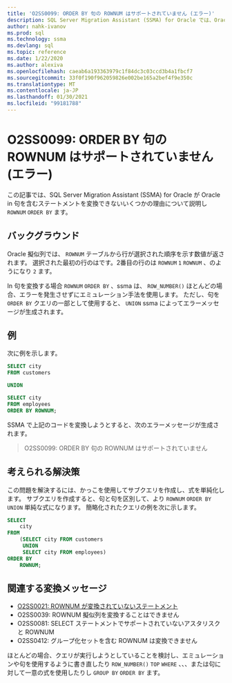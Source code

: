 ```yaml
---
title: 'O2SS0099: ORDER BY 句の ROWNUM はサポートされていません (エラー)'
description: SQL Server Migration Assistant (SSMA) for Oracle では、Oracle ROWNUM を含むステートメントを ORDER BY 句で変換できないいくつかの理由について説明します。
author: nahk-ivanov
ms.prod: sql
ms.technology: ssma
ms.devlang: sql
ms.topic: reference
ms.date: 1/22/2020
ms.author: alexiva
ms.openlocfilehash: caeab6a193363979c1f84dc3c03ccd3b4a1fbcf7
ms.sourcegitcommit: 33f0f190f962059826e002be165a2bef4f9e350c
ms.translationtype: MT
ms.contentlocale: ja-JP
ms.lasthandoff: 01/30/2021
ms.locfileid: "99181788"
---
```

# <a name="o2ss0099-rownum-in-order-by-clause-is-not-supported-error"></a>O2SS0099: ORDER BY 句の ROWNUM はサポートされていません (エラー)

この記事では、SQL Server Migration Assistant (SSMA) for Oracle が Oracle in 句を含むステートメントを変換できないいくつかの理由について説明し `ROWNUM` `ORDER BY` ます。

## <a name="background"></a>バックグラウンド

Oracle 擬似列では、 `ROWNUM` テーブルから行が選択された順序を示す数値が返されます。 選択された最初の行のはです。2番目の行のは `ROWNUM` `1` `ROWNUM` 、のようになり `2` ます。

In 句を変換する場合 `ROWNUM` `ORDER BY` 、ssma は、 `ROW_NUMBER()` ほとんどの場合、エラーを発生させずにエミュレーション手法を使用します。 ただし、句を `ORDER BY` クエリの一部として使用すると、 `UNION` ssma によってエラーメッセージが生成されます。

## <a name="example"></a>例

次に例を示します。

```sql
SELECT city
FROM customers

UNION

SELECT city
FROM employees
ORDER BY ROWNUM;
```

SSMA で上記のコードを変換しようとすると、次のエラーメッセージが生成されます。

> O2SS0099: ORDER BY 句の ROWNUM はサポートされていません

## <a name="possible-remedies"></a>考えられる解決策

この問題を解決するには、かっこを使用してサブクエリを作成し、式を単純化します。 サブクエリを作成すると、句と句を区別して、より `ROWNUM` `ORDER BY` `UNION` 単純な式になります。 簡略化されたクエリの例を次に示します。

```sql
SELECT
    city
FROM
    (SELECT city FROM customers
     UNION
     SELECT city FROM employees)
ORDER BY
    ROWNUM;
```

## <a name="related-conversion-messages"></a>関連する変換メッセージ

* [O2SS0021: ROWNUM が変換されていないステートメント](o2ss0021.md)
* O2SS0039: ROWNUM 擬似列を変換することはできません
* O2SS0081: SELECT ステートメントでサポートされていないアスタリスクと ROWNUM
* O2SS0412: グループ化セットを含む ROWNUM は変換できません

ほとんどの場合、クエリが実行しようとしていることを検討し、エミュレーションや句を使用するように書き直したり `ROW_NUMBER()` `TOP` `WHERE` 、、、または句に対して一意の式を使用したりし `GROUP BY` `ORDER BY` ます。
